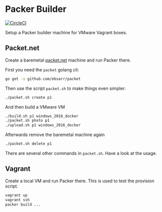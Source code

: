 # Packer Builder

[![CircleCI](https://circleci.com/gh/StefanScherer/packer-builder.svg?style=svg)](https://circleci.com/gh/StefanScherer/packer-builder)

Setup a Packer builder machine for VMware Vagrant boxes.

## Packet.net

Create a baremetal [packet.net](https://packet.net) machine and run Packer there.

First you need the `packet` golang cli:

```bash
go get -u github.com/ebsarr/packet
```

Then use the script `packet.sh` to make things even simpler:

```bash
./packet.sh create p1
```

And then build a VMware VM

```bash
./build.sh p1 windows_2016_docker
./packet.sh photo p1
./upload.sh p1 windows_2016_docker
```

Afterwards remove the baremetal machine again

```bash
./packet.sh delete p1
```

There are several other commands in `packet.sh`. Have a look at the usage.

## Vagrant

Create a local VM and run Packer there. This is used to test the
provision script.

```bash
vagrant up
vagrant ssh
packer build ...
```
